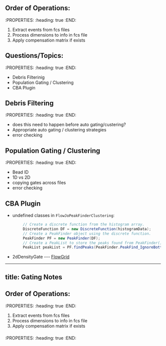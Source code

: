 ## Order of Operations:
:PROPERTIES:
:heading: true
:END:
1. Extract events from fcs files
2. Process dimensions to info in fcs file
3. Apply compensation matrix if exists
## Questions/Topics:
:PROPERTIES:
:heading: true
:END:
- Debris Filterinig
- Population Gating / Clustering
- CBA Plugin
## Debris Filtering
:PROPERTIES:
:heading: true
:END:
- does this need to happen before auto gating/custering?
- Appropriate auto gating / clustering strategies
- error checking
## Population Gating / Clustering
:PROPERTIES:
:heading: true
:END:
- Bead ID
- 1D vs 2D
- copying gates across files
- error checking
## CBA Plugin
- undefined classes in `FlowJoPeakFinderClustering`:
```java
        // Create a discrete function from the histogram array.
        DiscreteFunction DF = new DiscreteFunction(histogramData);
        // Create a PeakFinder object using the discrete function.
        PeakFinder PF = new PeakFinder(DF);
        // Create a PeakList to store the peaks found from PeakFinder().
        PeakList peakList = PF.findPeaks(PeakFinder.PeakFind_IgnoreBottom15Percent);
```
- 2dDensityGate --- [FlowGrid](https://github.com/VCCRI/FlowGrid)
---
title: Gating Notes
---

## Order of Operations:
:PROPERTIES:
:heading: true
:END:
1. Extract events from fcs files
2. Process dimensions to info in fcs file
3. Apply compensation matrix if exists
###
:PROPERTIES:
:heading: true
:END:

